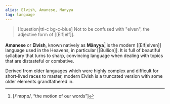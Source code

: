 ```yaml
---
alias: Elvish, Amanese, Manyya
tag: language
---
```

>[!question|ttl-c bg-c-blue]  Not to be confused with "elven", the adjective form of [[Elf|elf]].

**Amanese** or **Elvish**, known natively as **Mänyya**[^1] is the modern [[Elf|elven]] language used in the Heavens, in particular [[Bullion]]. It is full of beautiful syllabary that turns to sharp, convincing language when dealing with topics that are distasteful or combative.

Derived from older languages which were highly complex and difficult for short-lived races to master, modern Elvish is a truncated version with some older elements grandfathered in.

[^1]:[/'mɒɲɒ/, “the motion of our words”]
